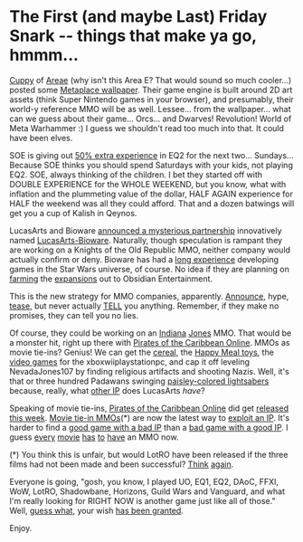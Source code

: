# The First (and maybe Last) Friday Snark -- things that make ya go, hmmm...

[Cuppy](http://www.cuppycake.org/?p=284) of [Areae](http://areae.net) (why isn't this Area E? That would sound so much cooler...) posted some [Metaplace wallpaper](http://www.metaplace.com/blog/13.html). Their game engine is built around 2D art assets (think Super Nintendo games in your browser), and presumably, their world-y reference MMO will be as well. Lessee... from the wallpaper... what can we guess about their game... Orcs... and Dwarves! Revolution! World of Meta Warhammer :) I guess we shouldn't read too much into that. It could have been elves.

SOE is giving out [50% extra experience](http://ogrebear.com/?p=270) in EQ2 for the next two... Sundays... Because SOE thinks you should spend Saturdays with your kids, not playing EQ2. SOE, always thinking of the children. I bet they started off with DOUBLE EXPERIENCE for the WHOLE WEEKEND, but you know, what with inflation and the plummeting value of the dollar, HALF AGAIN experience for HALF the weekend was all they could afford. That and a dozen batwings will get you a cup of Kalish in Qeynos.

LucasArts and Bioware [announced a mysterious partnership](http://www.mmocrunch.com/?p=20) innovatively named [LucasArts-Bioware](http://www.lucasartsbioware.com/). Naturally, though speculation is rampant they are working on a Knights of the Old Republic MMO, neither company would actually confirm or deny. Bioware has had a [long experience](http://www.obsidianent.com/press_releases/nwn2_announcement.html) developing games in the Star Wars universe, of course. No idea if they are planning on [farming](http://en.wikipedia.org/wiki/Star_Wars:_Knights_of_the_Old_Republic_II:_The_Sith_Lords) the [expansions](http://en.wikipedia.org/wiki/Neverwinter_Nights_2) out to Obsidian Entertainment.

This is the new strategy for MMO companies, apparently. [Announce](http://www.38studios.com/press/Release_38atSDCC_FINAL_071707%20_4_.pdf), hype, [tease](http://www.google.com/url?sa=t&ct=res&cd=4&url=http%3A%2F%2Fwww.totalvideogames.com%2Fnews%2FBlizzard_Planning_New_Next-Gen_MMO_11546_6617_0.htm&ei=_0IrR72oAaDkeuariZ0I&usg=AFQjCNGoZlx1X9ZU_0XfHzoYFN_mDMZ4SQ&sig2=keb-mdZDqOaLR6TRFZrboA), but never actually [TELL](http://forums.f13.net/index.php?topic=11052.msg362563#msg362563) you anything. Remember, if they make no promises, they can tell you no lies.

Of course, they could be working on an [Indiana](http://www.lucasarts.com/games/legoindianajones/) [Jones](http://en.wikipedia.org/wiki/Indiana_Jones_and_the_Last_Crusade:_The_Graphic_Adventure) MMO. That would be a monster hit, right up there with [Pirates of the Caribbean Online](http://disney.go.com/pirates/online/). MMOs as movie tie-ins? Genius! We can get the [cereal](http://www.gamasutra.com/features/20040218/mobbs_01.shtml), the [Happy Meal toys](http://www.portfolio.com/views/blogs/the-hollywood-deal/2007/06/18/indiana-jones-and-the-search-for-new-product), the [video games](http://www.lucasarts.com/games/indianajones/) for the xboxwiiplaystationpc, and cap it off leveling NevadaJones107 by finding religious artifacts and shooting Nazis. Well, it's that or three hundred Padawans swinging [paisley-colored lightsabers](http://xbox.ign.com/articles/563/563609p1.html) because, really, what [other IP](http://imdb.com/company/co0019779/) does LucasArts *have*?

Speaking of movie tie-ins, [Pirates of the Caribbean Online](http://disney.go.com/pirates/online/) did get [released this week](http://www.pcworld.com/article/id,139117-c,games/article.html). [Movie tie-in MMOs](http://www.lotro.com/)(*) are now the latest way to [exploit an IP](http://www.managingip.com/Article.aspx?ArticleID=1254170). It's harder to find a [good game with a bad IP](http://planetside.station.sony.com/) than a [bad game with a good IP](http://thematrixonline.station.sony.com/). I guess [every](http://www.be-bratz.com/) [movie](http://www.stargateworlds.com/) [has](http://www.wired.com/news/technology/0,72263-0.html) [to](http://www.startrekonline.com/) [have](http://www.avpvm.com/) an MMO now. 

(*) You think this is unfair, but would LotRO have been released if the three films had not been made and been successful? [Think](www.rpgamer.com/games/other/pc/middleearth/middleearth.html) [again](http://www.swarthmore.edu/SocSci/tburke1/perma32404.html).
 
Everyone is going, "gosh, you know, I played UO, EQ1, EQ2, DAoC, FFXI, WoW, LotRO, Shadowbane, Horizons, Guild Wars and Vanguard, and what I'm really looking for RIGHT NOW is another game just like all of those." Well, [guess what](http://www.next-gen.biz/index.php?option=com_content&task=view&id=7683&Itemid=2), your wish [has been granted](http://commonsensegamer.com/?p=498).

Enjoy.

